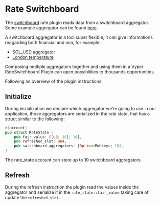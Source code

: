 # Rate Switchboard

The [switchboard](https://switchboard.xyz/) rate plugin reads data from a switchboard aggregator. Some example aggregator can be found [here](https://switchboard.xyz/explorer).

A switchboard aggregator is a tool super flexible, it can give informations reagarding both financial and non, for example:

- [SOL_USD aggregator](https://switchboard.xyz/explorer/3/GvDMxPzN1sCj7L26YDK2HnMRXEQmQ2aemov8YBtPS7vR)
- [London temperature](https://switchboard.xyz/explorer/2/DQ2v1xuxTampfvKK5kp8oJDoZBRyHZUfYwUVUX32eBBd)

Composing multiple aggregators together and using them in a Vyper RateSwitchboard Plugin can open possibilities to thousands opportunities.

Following an overview of the plugin instructions.

## Initialize

During inizialization we declare which aggregator we're going to use in our application, those aggregators are serialized in the rate state, that has a struct similar to the following:

```rust
#[account]
pub struct RateState {
    pub fair_value: [[u8; 16]; 10],
    pub refreshed_slot: u64,
    pub switchboard_aggregators: [Option<Pubkey>; 10],
}
```

The rate_state account can store up to 10 switchboard aggregators.

## Refresh

During the refresh instruction the plugin read the values inside the aggregator and serialize it in the `rate_state::fair_value` taking care of update the `refreshed_slot`.

